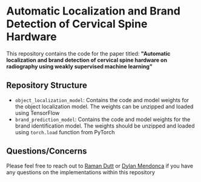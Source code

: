 # Automatic Localization and Brand Detection of Cervical Spine Hardware
This repository contains the code for the paper titled: <b>"Automatic localization and brand detection of cervical spine hardware on radiography using weakly supervised machine learning"</b>

## Repository Structure
- `object_localization_model`: Contains the code and model weights for the object localization model. The weights can be unzipped and loaded using TensorFlow
- `brand_prediction_model`: Contains the code and model weights for the brand identification model. The weights should be unzipped and loaded using `torch.load` function from PyTorch

## Questions/Concerns
Please feel free to reach out to [Raman Dutt](https://github.com/Raman1121) or [Dylan Mendonca](https://github.com/mdylan2) if you have any questions on the implementations within this repository
